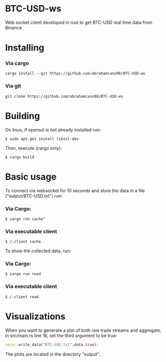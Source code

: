 # BTC-USD-ws
Web socket client developed in rust to get BTC-USD real time data from Binance.

# Installing
### Via cargo
```
cargo install --git https://github.com/abrahamcano98/BTC-USD-ws
```
### Via git
```
git clone https://github.com/abrahamcano98/BTC-USD-ws
```


# Building
On linux, if openssl is not already installed run:
```
$ sudo apt-get install libssl-dev
```
Then, execute (cargo only):
```
$ cargo build
```
# Basic usage
To connect via websocket for 10 seconds and store the data in a file ("output/BTC-USD.txt") run:
### Via Cargo:
```
$ cargo run cache"
```
### Via executable client
```
$ /.client cache
```
To show the collected data, run:

### Via Cargo:
```
$ cargo run read
```
### Via executable client
```
$ /.client read
```
# Visualizations
When you want to generate a plot of both raw trade streams and aggregate, in src/main.rs line 16, set the third argument to be true:
```rust
core::write_data("BTC-USD.txt",data,true);
```
The plots are located in the directory "output".



